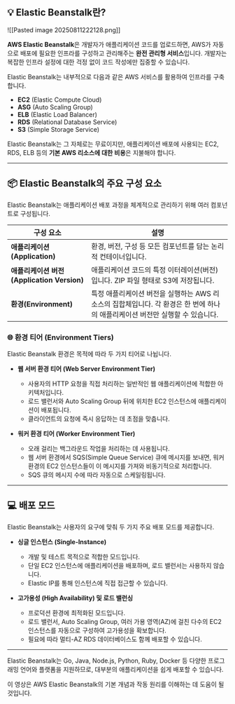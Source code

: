
## 💡 Elastic Beanstalk란?

![[Pasted image 20250811222128.png]]

**AWS Elastic Beanstalk**은 개발자가 애플리케이션 코드를 업로드하면, AWS가 자동으로 배포에 필요한 인프라를 구성하고 관리해주는 **완전 관리형 서비스**입니다. 개발자는 복잡한 인프라 설정에 대한 걱정 없이 코드 작성에만 집중할 수 있습니다.

Elastic Beanstalk는 내부적으로 다음과 같은 AWS 서비스를 활용하여 인프라를 구축합니다.

- **EC2** (Elastic Compute Cloud)
- **ASG** (Auto Scaling Group)
- **ELB** (Elastic Load Balancer)
- **RDS** (Relational Database Service)
- **S3** (Simple Storage Service)

Elastic Beanstalk는 그 자체로는 무료이지만, 애플리케이션 배포에 사용되는 EC2, RDS, ELB 등의 **기본 AWS 리소스에 대한 비용**은 지불해야 합니다.

---

## 📦 Elastic Beanstalk의 주요 구성 요소

Elastic Beanstalk는 애플리케이션 배포 과정을 체계적으로 관리하기 위해 여러 컴포넌트로 구성됩니다.

|구성 요소|설명|
|---|---|
|**애플리케이션(Application)**|환경, 버전, 구성 등 모든 컴포넌트를 담는 논리적 컨테이너입니다.|
|**애플리케이션 버전(Application Version)**|애플리케이션 코드의 특정 이터레이션(버전)입니다. ZIP 파일 형태로 S3에 저장됩니다.|
|**환경(Environment)**|특정 애플리케이션 버전을 실행하는 AWS 리소스의 집합체입니다. 각 환경은 한 번에 하나의 애플리케이션 버전만 실행할 수 있습니다.|

### 🌐 환경 티어 (Environment Tiers)

Elastic Beanstalk 환경은 목적에 따라 두 가지 티어로 나뉩니다.

- **웹 서버 환경 티어 (Web Server Environment Tier)**
    
    - 사용자의 HTTP 요청을 직접 처리하는 일반적인 웹 애플리케이션에 적합한 아키텍처입니다.
    - 로드 밸런서와 Auto Scaling Group 뒤에 위치한 EC2 인스턴스에 애플리케이션이 배포됩니다.
    - 클라이언트의 요청에 즉시 응답하는 데 초점을 맞춥니다.

- **워커 환경 티어 (Worker Environment Tier)**
    
    - 오래 걸리는 백그라운드 작업을 처리하는 데 사용됩니다.
    - 웹 서버 환경에서 SQS(Simple Queue Service) 큐에 메시지를 보내면, 워커 환경의 EC2 인스턴스들이 이 메시지를 가져와 비동기적으로 처리합니다.
    - SQS 큐의 메시지 수에 따라 자동으로 스케일링됩니다.

---

## 💻 배포 모드

Elastic Beanstalk는 사용자의 요구에 맞춰 두 가지 주요 배포 모드를 제공합니다.

- **싱글 인스턴스 (Single-Instance)**
    
    - 개발 및 테스트 목적으로 적합한 모드입니다.
    - 단일 EC2 인스턴스에 애플리케이션을 배포하며, 로드 밸런서는 사용하지 않습니다.
    - Elastic IP를 통해 인스턴스에 직접 접근할 수 있습니다.

- **고가용성 (High Availability) 및 로드 밸런싱**
    
    - 프로덕션 환경에 최적화된 모드입니다.
    - 로드 밸런서, Auto Scaling Group, 여러 가용 영역(AZ)에 걸친 다수의 EC2 인스턴스를 자동으로 구성하여 고가용성을 확보합니다.
    - 필요에 따라 멀티-AZ RDS 데이터베이스도 함께 배포할 수 있습니다.

---

Elastic Beanstalk는 Go, Java, Node.js, Python, Ruby, Docker 등 다양한 프로그래밍 언어와 플랫폼을 지원하므로, 대부분의 애플리케이션을 쉽게 배포할 수 있습니다.

이 영상은 AWS Elastic Beanstalk의 기본 개념과 작동 원리를 이해하는 데 도움이 될 것입니다.
